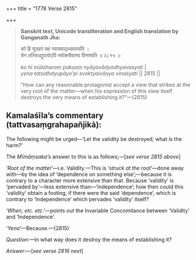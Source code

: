 +++
title = "1778 Verse 2815"

+++
> **Sanskrit text, Unicode transliteration and English translation by Ganganath Jha:** 
>
> को हि मूलहरं पक्षं न्यायवाद्यध्यवस्यति ।  
> येन तत्सिध्द्युपायोऽपि स्वोक्त्यैवास्य विनश्यति ॥ २८१५ ॥ 
>
> *ko hi mūlaharaṃ pakṣaṃ nyāyavādyadhyavasyati* \|  
> *yena tatsidhdyupāyo'pi svoktyaivāsya vinaśyati* \|\| 2815 \|\| 
>
> “How can any reasonable protagonist accept a view that strikes at the very root of the matter—when his expression of this view itself destroys the very means of establishing it?”—(2815)



## Kamalaśīla’s commentary (tattvasaṃgrahapañjikā):

The following might be urged—‘Let the validity be destroyed; what is the harm?’

The *Mīmāṃsaka’s* answer to this is as follows;—[*see verse 2815 above*]

‘*Root of the matter*’—i.e. Validity.—This is ‘*struck at the root*’—done away with—by the idea of ‘dependence on something else’;—because it is contrary to a character more extensive than that. Because ‘validity’ is ‘pervaded by’—less extensive than—‘independence’; how then could this ‘validity’ obtain a footing, if there were the said ‘dependence’, which is contrary to ‘Independence’ which pervades ‘validity’ itself?

‘*When, etc. etc*.’—points out the Invariable Concomitance between ‘Validity’ and ‘Independence’.

‘*Yena*’—Because.—(2815)

*Question*:—In what way does it destroy the means of establishing it?

*Answer*:—[*see verse 2816 next*]


